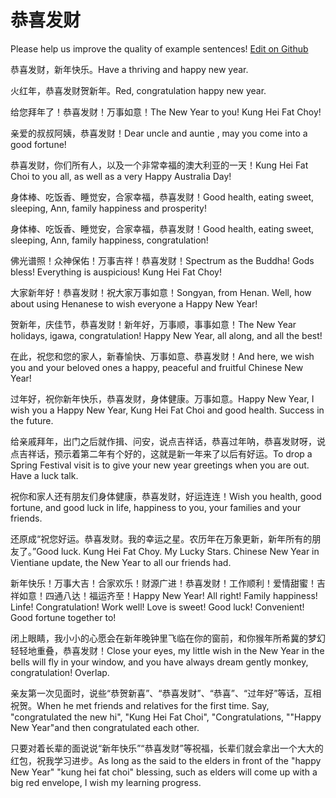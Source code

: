 # 恭喜发财

Please help us improve the quality of example sentences! [Edit on Github](https://github.com/jiyushe/jiyu-example-sentence-source/blob/main/chinese/gongxifacai.md)

<p><span class="chinese">恭喜发财，新年快乐。</span><span class="english">Have a thriving and happy new year.</span></p>

<p><span class="chinese">火红年，恭喜发财贺新年。</span><span class="english">Red, congratulation happy new year.</span></p>

<p><span class="chinese">给您拜年了！恭喜发财！万事如意！</span><span class="english">The New Year to you! Kung Hei Fat Choy!</span></p>

<p><span class="chinese">亲爱的叔叔阿姨，恭喜发财！</span><span class="english">Dear uncle and auntie , may you come into a good fortune!</span></p>

<p><span class="chinese">恭喜发财，你们所有人，以及一个非常幸福的澳大利亚的一天！</span><span class="english">Kung Hei Fat Choi to you all, as well as a very Happy Australia Day!</span></p>

<p><span class="chinese">身体棒、吃饭香、睡觉安，合家幸福，恭喜发财！</span><span class="english">Good health, eating sweet, sleeping, Ann, family happiness and prosperity!</span></p>

<p><span class="chinese">身体棒、吃饭香、睡觉安，合家幸福，恭喜发财！</span><span class="english">Good health, eating sweet, sleeping, Ann, family happiness, congratulation!</span></p>

<p><span class="chinese">佛光谱照！众神保佑！万事吉祥！恭喜发财！</span><span class="english">Spectrum as the Buddha! Gods bless! Everything is auspicious! Kung Hei Fat Choy!</span></p>

<p><span class="chinese">大家新年好！恭喜发财！祝大家万事如意！</span><span class="english">Songyan, from Henan. Well, how about using Henanese to wish everyone a Happy New Year!</span></p>

<p><span class="chinese">贺新年，庆佳节，恭喜发财！新年好，万事顺，事事如意！</span><span class="english">The New Year holidays, igawa, congratulation! Happy New Year, all along, and all the best!</span></p>

<p><span class="chinese">在此，祝您和您的家人，新春愉快、万事如意、恭喜发财！</span><span class="english">And here, we wish you and your beloved ones a happy, peaceful and fruitful Chinese New Year!</span></p>

<p><span class="chinese">过年好，祝你新年快乐，恭喜发财，身体健康。万事如意。</span><span class="english">Happy New Year, I wish you a Happy New Year, Kung Hei Fat Choi and good health. Success in the future.</span></p>

<p><span class="chinese">给亲戚拜年，出门之后就作揖、问安，说点吉祥话，恭喜过年呐，恭喜发财呀，说点吉祥话，预示着第二年有个好的，这就是新一年来了以后有好运。</span><span class="english">To drop a Spring Festival visit is to give your new year greetings when you are out. Have a luck talk.</span></p>

<p><span class="chinese">祝你和家人还有朋友们身体健康，恭喜发财，好运连连！</span><span class="english">Wish you health, good fortune, and good luck in life, happiness to you, your families and your friends.</span></p>

<p><span class="chinese">还原成“祝您好运。恭喜发财。我的幸运之星。农历年在万象更新，新年所有的朋友了。”</span><span class="english">Good luck. Kung Hei Fat Choy. My Lucky Stars. Chinese New Year in Vientiane update, the New Year to all our friends had.</span></p>

<p><span class="chinese">新年快乐！万事大吉！合家欢乐！财源广进！恭喜发财！工作顺利！爱情甜蜜！吉祥如意！四通八达！福运齐至！</span><span class="english">Happy New Year! All right! Family happiness! Linfe! Congratulation! Work well! Love is sweet! Good luck! Convenient! Good fortune together to!</span></p>

<p><span class="chinese">闭上眼睛，我小小的心愿会在新年晚钟里飞临在你的窗前，和你猴年所希冀的梦幻轻轻地重叠，恭喜发财！</span><span class="english">Close your eyes, my little wish in the New Year in the bells will fly in your window, and you have always dream gently monkey, congratulation! Overlap.</span></p>

<p><span class="chinese">亲友第一次见面时，说些“恭贺新喜”、“恭喜发财”、“恭喜”、“过年好”等话，互相祝贺。</span><span class="english">When he met friends and relatives for the first time. Say, "congratulated the new hi", "Kung Hei Fat Choi", "Congratulations, ""Happy New Year"and then congratulated each other.</span></p>

<p><span class="chinese">只要对着长辈的面说说“新年快乐”“恭喜发财”等祝福，长辈们就会拿出一个大大的红包，祝我学习进步。</span><span class="english">As long as the said to the elders in front of the "happy New Year" "kung hei fat choi" blessing, such as elders will come up with a big red envelope, I wish my learning progress.</span></p>

